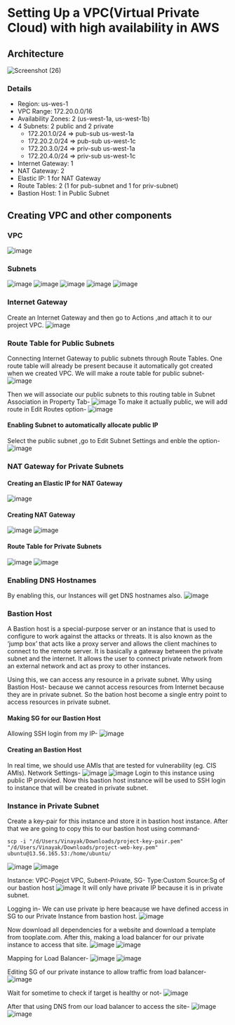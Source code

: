 # Setting Up a VPC(Virtual Private Cloud) with high availability in AWS
## Architecture
![Screenshot (26)](https://github.com/user-attachments/assets/4e81e33a-048d-4aca-920e-5a3136de3b7c)
### Details
* Region: us-wes-1
* VPC Range: 172.20.0.0/16
* Availability Zones: 2 (us-west-1a, us-west-1b)
* 4 Subnets: 2 public and 2 private
   * 172.20.1.0/24 => pub-sub us-west-1a
   * 172.20.2.0/24 => pub-sub us-west-1c
   * 172.20.3.0/24 => priv-sub us-west-1a
   * 172.20.4.0/24 => priv-sub us-west-1c
* Internet Gateway: 1
* NAT Gateway: 2
* Elastic IP: 1 for NAT Gateway
* Route Tables: 2 (1 for pub-subnet and 1 for priv-subnet)
* Bastion Host: 1 in Public Subnet

## Creating VPC and other components
### VPC
![image](https://github.com/user-attachments/assets/0e147cd4-b030-4894-b320-7f0319ae5977)

### Subnets
![image](https://github.com/user-attachments/assets/9c9b61e4-cab5-467e-a9e7-a6f1a5fbd868)
![image](https://github.com/user-attachments/assets/0b3bfa42-4e57-488b-a94e-339dde653a31)
![image](https://github.com/user-attachments/assets/3dab3c92-a3ab-49b6-bfb7-6b51e135f71d)
![image](https://github.com/user-attachments/assets/7fadbd01-93f6-4470-b5e0-0f6cee8915b3)
![image](https://github.com/user-attachments/assets/b7165f77-f34f-47fe-be97-ab25d124b3da)

### Internet Gateway 
Create an Internet Gateway and then go to Actions ,and attach it to our project VPC.
![image](https://github.com/user-attachments/assets/7afa96d4-8599-4f15-947c-b28f2524c531)

### Route Table for Public Subnets
Connecting Internet Gateway to public subnets through Route Tables. One route table will already be present because it automatically got created when we created VPC. We will make a route table for public subnet-
![image](https://github.com/user-attachments/assets/c5eb68dd-6c90-46a6-b087-667fa77f2a14)

Then we will associate our public subnets to this routing table in Subnet Association in Property Tab-
![image](https://github.com/user-attachments/assets/60670320-c863-4085-a4c1-ce20a4a3590d)
To make it actually public, we will add route in Edit Routes option-
![image](https://github.com/user-attachments/assets/5039a575-2f0c-4922-8348-0ea5e5c030a9)

#### Enabling Subnet to automatically allocate public IP
Select the public subnet ,go to Edit Subnet Settings and enble the option-
![image](https://github.com/user-attachments/assets/a5845b17-813f-4ad6-a440-4a9a56afd3ff)

### NAT Gateway for Private Subnets
#### Creating an Elastic IP for NAT Gateway
![image](https://github.com/user-attachments/assets/d1b68dca-2764-45f4-bdad-8d21833aee86)

#### Creating NAT Gateway
![image](https://github.com/user-attachments/assets/d5c68bad-cf04-4216-bfd5-a724748ff294)
![image](https://github.com/user-attachments/assets/c24290da-c2f6-43af-a7ca-10a13bb3e351)

#### Route Table for Private Subnets
![image](https://github.com/user-attachments/assets/add33274-711c-44e2-a692-235ca88add07)
![image](https://github.com/user-attachments/assets/cb24dd48-e8b4-4944-9463-0891f128294c)

### Enabling DNS Hostnames
By enabling this, our Instances will get DNS hostnames also.
![image](https://github.com/user-attachments/assets/2416be3c-e68d-4235-bab2-8ab0c5172ab2)

### Bastion Host
A Bastion host is a special-purpose server or an instance that is used to configure to work against the attacks or threats. It is also known as the ‘jump box’ that acts like a proxy server and allows the client machines to connect to the remote server. It is basically a gateway between the private subnet and the internet. It allows the user to connect private network from an external network and act as  proxy to other instances. 

Using this, we can access any resource in a private subnet. Why using Bastion Host- because we cannot access resources from Internet because they are in private subnet. So the bation host become a single entry point to access resources in private subnet.  

#### Making SG for our Bastion Host
Allowing SSH login from my IP-
![image](https://github.com/user-attachments/assets/7f871300-b0ec-4e63-9e82-57f7688d1f3f)

#### Creating an Bastion Host
In real time, we should use AMIs that are tested for vulnerability (eg. CIS AMIs). Network Settings-
![image](https://github.com/user-attachments/assets/585e9b21-a728-4038-a179-67521ae112b8)
![image](https://github.com/user-attachments/assets/d4f84cf9-9652-48ce-8f95-a43333a2990a)
Login to this instance using public IP provided. Now this bastion host instance will be used to SSH login to instance that will be created in private subnet.

### Instance in Private Subnet
Create a key-pair for this instance and store it in bastion host instance. After that we are going to copy this to our bastion host using command-
```
scp -i "/d/Users/Vinayak/Downloads/project-key-pair.pem" "/d/Users/Vinayak/Downloads/project-web-key.pem" ubuntu@13.56.165.53:/home/ubuntu/
```
![image](https://github.com/user-attachments/assets/3adbb510-2644-45d1-837a-cd11a193a2cc)
![image](https://github.com/user-attachments/assets/32133ab0-1557-47a5-9afb-eb6e5af3d7e8)

Instance: VPC-Poejct VPC, Subent-Private, SG- Type:Custom Source:Sg of our bastion host
![image](https://github.com/user-attachments/assets/219df6fe-cd9c-44fc-8f52-13c6eda662d1)
It will only have private IP because it is in private subnet.

Logging in- We can use private ip here beacause we have defined access in SG to our Private Instance from bastion host.
![image](https://github.com/user-attachments/assets/d399530d-386e-4930-8661-b06088afa685)

Now download all dependencies for a website and download a template from tooplate.com. After this, making a load balancer for our private instance to access that site.
![image](https://github.com/user-attachments/assets/c8fdbcd8-687a-489a-b5a2-efdc8e4d9460)
![image](https://github.com/user-attachments/assets/72375092-ec1c-4665-accf-3921f3e48bb8)

Mapping for Load Balancer-
![image](https://github.com/user-attachments/assets/ac73e77c-79af-48b5-ba70-1adbcebcbfac)
![image](https://github.com/user-attachments/assets/72416634-fba9-4285-a2b3-aef850341a1b)

Editing SG of our private instance to allow traffic from load balancer-
![image](https://github.com/user-attachments/assets/55e2c0bd-c602-4087-b682-08ed16c47cdc)

Wait for sometime to check if target is healthy or not-
![image](https://github.com/user-attachments/assets/46d72a48-6e60-4007-8a19-1dcb63f2e8fa)

After that using DNS from our load balancer to access the site-
![image](https://github.com/user-attachments/assets/2b08d8ca-7491-4f19-b775-e60367102389)
![image](https://github.com/user-attachments/assets/73e12674-3c90-45d9-b941-468038db0971)


























